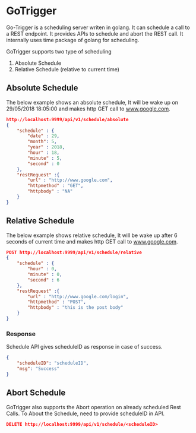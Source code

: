 # GoTrigger

Go-Trigger is a scheduling server writen in golang. It can schedule a call to a REST endpoint. It provides APIs to schedule and abort the REST call. It internally uses time package of golang for scheduling.

GoTrigger supports two type of scheduling

1. Absolute Schedule
2. Relative Schedule (relative to current time)

## Absolute Schedule

The below example shows an absolute schedule, It will be wake up on 29/05/2018 18:05:00 and makes http GET call to www.google.com.

```json
http://localhost:9999/api/v1/schedule/absolute
{
	"schedule" : {
		"date" : 29,
		"month": 5,
		"year" : 2018,
		"hour" : 18,
		"minute" : 5,
		"second" : 0
	},
	"restRequest" :{
		"url" : "http://www.google.com",
		"httpmethod" : "GET",
		"httpbody" : "NA"
	}
}
```

## Relative Schedule

The below example shows relative schedule, It will be wake up after 6 seconds of current time and makes http GET call to www.google.com.

```json
POST http://localhost:9999/api/v1/schedule/relative
{
	"schedule" : {
		"hour" : 0,
		"minute" : 0,
		"second" : 6
	},
	"restRequest" :{
		"url" : "http://www.google.com/login",
		"httpmethod" : "POST",
		"httpbody" : "this is the post body"
	}
}
```
### Response
Schedule API gives scheduleID as response in case of success.
```json
{
    "scheduleID": "scheduleID",
    "msg": "Success"
}
```

## Abort Schedule

GoTrigger also supports the Abort operation on already scheduled Rest Calls. To About the Schedule, need to provide scheduleID in API.
```json
DELETE http://localhost:9999/api/v1/schedule/<scheduleID>
```